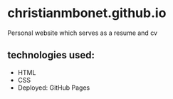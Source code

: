 # christianmbonet.github.io

Personal website which serves as a resume and cv

## technologies used:

* HTML
* CSS
* Deployed: GitHub Pages

